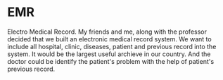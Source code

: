# EMR
Electro Medical Record.
My friends and me, along with the professor decided that we built an electronic medical record system. We want to include all hospital, clinic, diseases, patient and previous record into the system. It would be the largest useful archieve in our country. And the doctor could be identify the patient's problem with the help of patient's previous record.
